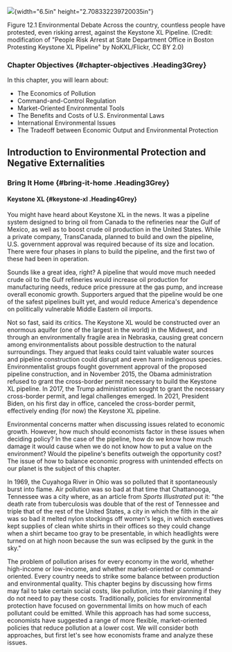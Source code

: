 ![](media/rId20.jpeg){width="6.5in" height="2.708332239720035in"}

Figure 12.1 Environmental Debate Across the country, countless people
have protested, even risking arrest, against the Keystone XL Pipeline.
(Credit: modification of \"People Risk Arrest at State Department Office
in Boston Protesting Keystone XL Pipeline\" by NoKXL/Flickr, CC BY 2.0)

### Chapter Objectives {#chapter-objectives .Heading3Grey}

In this chapter, you will learn about:

-   The Economics of Pollution
-   Command-and-Control Regulation
-   Market-Oriented Environmental Tools
-   The Benefits and Costs of U.S. Environmental Laws
-   International Environmental Issues
-   The Tradeoff between Economic Output and Environmental Protection

## Introduction to Environmental Protection and Negative Externalities

### Bring It Home {#bring-it-home .Heading3Grey}

#### Keystone XL {#keystone-xl .Heading4Grey}

You might have heard about Keystone XL in the news. It was a pipeline
system designed to bring oil from Canada to the refineries near the Gulf
of Mexico, as well as to boost crude oil production in the United
States. While a private company, TransCanada, planned to build and own
the pipeline, U.S. government approval was required because of its size
and location. There were four phases in plans to build the pipeline, and
the first two of these had been in operation.

Sounds like a great idea, right? A pipeline that would move much needed
crude oil to the Gulf refineries would increase oil production for
manufacturing needs, reduce price pressure at the gas pump, and increase
overall economic growth. Supporters argued that the pipeline would be
one of the safest pipelines built yet, and would reduce America's
dependence on politically vulnerable Middle Eastern oil imports.

Not so fast, said its critics. The Keystone XL would be constructed over
an enormous aquifer (one of the largest in the world) in the Midwest,
and through an environmentally fragile area in Nebraska, causing great
concern among environmentalists about possible destruction to the
natural surroundings. They argued that leaks could taint valuable water
sources and pipeline construction could disrupt and even harm indigenous
species. Environmentalist groups fought government approval of the
proposed pipeline construction, and in November 2015, the Obama
administration refused to grant the cross-border permit necessary to
build the Keystone XL pipeline. In 2017, the Trump administration sought
to grant the necessary cross-border permit, and legal challenges
emerged. In 2021, President Biden, on his first day in office, canceled
the cross-border permit, effectively ending (for now) the Keystone XL
pipeline.

Environmental concerns matter when discussing issues related to economic
growth. However, how much should economists factor in these issues when
deciding policy? In the case of the pipeline, how do we know how much
damage it would cause when we do not know how to put a value on the
environment? Would the pipeline\'s benefits outweigh the opportunity
cost? The issue of how to balance economic progress with unintended
effects on our planet is the subject of this chapter.

In 1969, the Cuyahoga River in Ohio was so polluted that it
spontaneously burst into flame. Air pollution was so bad at that time
that Chattanooga, Tennessee was a city where, as an article from *Sports
Illustrated* put it: "the death rate from tuberculosis was double that
of the rest of Tennessee and triple that of the rest of the United
States, a city in which the filth in the air was so bad it melted nylon
stockings off women's legs, in which executives kept supplies of clean
white shirts in their offices so they could change when a shirt became
too gray to be presentable, in which headlights were turned on at high
noon because the sun was eclipsed by the gunk in the sky."

The problem of pollution arises for every economy in the world, whether
high-income or low-income, and whether market-oriented or
command-oriented. Every country needs to strike some balance between
production and environmental quality. This chapter begins by discussing
how firms may fail to take certain social costs, like pollution, into
their planning if they do not need to pay these costs. Traditionally,
policies for environmental protection have focused on governmental
limits on how much of each pollutant could be emitted. While this
approach has had some success, economists have suggested a range of more
flexible, market-oriented policies that reduce pollution at a lower
cost. We will consider both approaches, but first let's see how
economists frame and analyze these issues.
